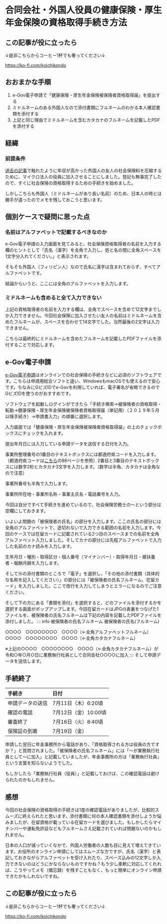 # 合同会社・外国人役員の健康保険・厚生年金保険の資格取得手続き方法
## この記事が役に立ったら
↓是非こちらからコーヒー1杯でも奢ってください↓

<https://ko-fi.com/koichikondo>
## おおまかな手順
1. e-Gov電子申請で「健康保険・厚生年金保険被保険者資格取得届」を提出する
2. ミドルネームのある外国人なので添付書類にフルネームのわかる本人確認書類を添付する
3. 上記と同じ理由でミドルネームを含むカタカナのフルネームを記載したPDFを添付する
## 経緯
### 前提条件
[過去の記事](how-to-add-managing-member-llc)で触れたように年収が高かった外国人の友人の社会保険料を圧縮するために、マイクロ法人の役員に加入させることにしました。登記も無事完了したので、すぐに社会保険の資格取得するための手続きを始めました。

しかしこちらも外国人（ミドルネームがあり長い名前）のため、日本人の時とは勝手が違ったのでメモを残しておこうと思います。

## 個別ケースで疑問に思った点
### 名前はアルファベットで記載するべきなのか
e-Gov電子申請の入力画面を見てみると、社会保険資格取得者の名前を入力する欄のヒントとして「氏名（漢字）を全角で入力し、姓と名の間に全角スペースを1文字分入れてください。」と表示されます。

そもそも外国人（フィリピン人）なので氏名に漢字は含まれておらず、すべてアルファベットです。

結論からいうと、ここには全角のアルファベットを入力します。
### ミドルネームも含めると全て入力できない
上記の資格取得者の名前を入力する欄は、全角でスペースを含めて12文字までしか入力できません。今回社会保険に加入させたい友人の名前はミドルネームを含めたフルネームが、スペースを合わせて14文字でした。当然最後の2文字は入力できません。

こちらは最終的にミドルネームを含めたフルネームを記載したPDFファイルを添付することで対応します。
## e-Gov電子申請
[e-Gov電子申請](https://shinsei.e-gov.go.jp/)はオンラインでの社会保険の手続きなどに必須のソフトウェアです。こちらは申請用総合ソフトと違い、WindowsもmacOSでも使えるので安心です。ちなみにGビズIDでe-Govを利用していれば、電子署名が省略できるのでGビズIDを使うのがおすすめです。

ソフトウェアを起動しログインができたら「手続き検索→被保険者の資格取得・転勤→健康保険・厚生年金保険被保険者資格取得届（単記用）（２０１９年５月以降手続き）→申請書入力」の順番に選択します。

入力画面では「健康保険・厚生年金保険被保険者資格取得届」の上のチェックボックスにチェックを入れます。

提出年月日には入力している申請データを送信する日付を入力。

事業所整理番号の1番目のテキストボックスには都道府県コードを入力します。（都道府県コードは[こちら](https://www.nenkin.go.jp/denshibenri/online_jigyousho/online_jigyousho.files/guidebook.pdf)の86ページを参照）2番目と3番目のテキストボックスには数字2桁とカタカナ3文字を入力します。（数字は半角、カタカナは全角なので注意）

事業所番号も半角で入力します。

事業所所在地・事業所名称・事業主氏名・電話番号を入力。

今回は自分ですべて手続きを進めているので、社会保険労務士の〜という部分は空欄にしておきます。

いよいよ問題の「被保険者の氏名」の部分を入力します。ここの氏名の部分には全角のアルファベットで、途切れないで入力できる範囲の名前を入力します。今回のケースでは在留カードに記載されている2つ目のスペースまでの名前を全角アルファベット入力しました。そしてカナの部分には先程アルファベットで入力した名前のカナ読みを入力します。

生年月日・種別・取得区分・個人番号（マイナンバー）・取得年月日・被扶養者・報酬月額を入力します。

そして⑯の添付書類のところで「電子」を選択し、「その他の添付書類（具体的な名称を記入してください）」の部分には「被保険者の氏名フルネーム、在留カード」を入力しました。ここで改行を入力してしまうとエラーになるのでご注意ください。

そして下の方にある「書類を添付」を選択すると、どのファイルを添付するかを選択する画面がポップアップします。今回在留カードはJPGの表裏をつなげた1ファイルを、被保険者の氏名フルネームは下記の内容を記載したPDFファイルを添付しました。
::: info 被保険者の氏名フルネーム
被保険者の氏名(フルネーム)

○○○○　○○○○○○○○　○○○○（←全角アルファベットフルネーム）
○○○○　○○○○○○○○　○○○○（←全角カタカナフルネーム）

※上記の○○○○　○○○○○○○○　○○○○（←全角カタカナフルネーム）が令和○年○月○日に業務執行社員として合同会社○○○○に加入
:::
そして申請データを送信します。
## 手続終了
|手続き|日付|
|:---|:---|
|申請データの送信|7月11日（木）6:20頃|
|確認の電話|7月12日（金）10:00頃|
|審査終了|7月16日（火）8:40頃|
|保険証の到着|7月19日（金）|

申請した翌日に年金事務所から電話があり、「資格取得される方は役員の方ですか？」と質問されました。「被保険者の氏名フルネーム」には「〜が業務執行社員として〜に加入」と記載していましたが、年金事務所の方は「業務執行社員」という言葉を知らないようでした。

もしかしたら「業務執行社員（役員）」と記載しておけば、この確認電話は避けられたのかもしれません。
## 感想
今回の社会保険の資格取得の手続きは1度の確認電話がありましたが、比較的スムーズに終えられたと思います。添付書類に何の本人確認書類を添付しようか悩みましたが、在留資格が載っている在留カードを選びました。もしかしたらマイナンバーや運転免許証などもフルネームさえ記載されていれば問題ないのかもしれません。

日本の人口が減っていくなかで、外国人労働者の人数も目に見えて増えてきています。お役所のオンライン申請にしてはスムーズな方ですが、氏名（漢字）と表記しておきながらアルファベットを受け入れたり、スペース込みの12文字しか入力できないのはどうにかならないものですかね？もう少し柔軟に対応してくれれば、こうやってメモ（備忘録）を残すこともなく、もっと簡単にオンライン申請できたかもしれないですね。
## この記事が役に立ったら
↓是非こちらからコーヒー1杯でも奢ってください↓

<https://ko-fi.com/koichikondo>